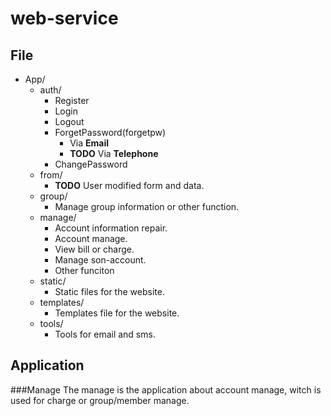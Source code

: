 # web-service

## File
* App/  
    * auth/  
        * Register
        * Login
        * Logout
        * ForgetPassword(forgetpw)
            * Via **Email**
            * **TODO** Via **Telephone** 
        * ChangePassword
    * from/  
        * **TODO** User modified form and data.
    * group/  
        * Manage group information or other function.
    * manage/  
        * Account information repair.
        * Account manage.
        * View bill or charge.
        * Manage son-account.
        * Other funciton
    * static/  
        * Static files for the website.
    * templates/  
        * Templates file for the website.
    * tools/  
        * Tools for email and sms.
## Application
###Manage
The manage is the application about account manage, witch is used for charge or group/member manage.